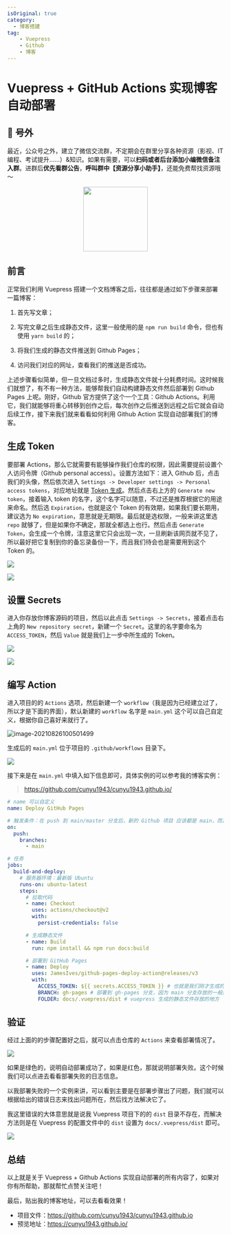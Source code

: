 ```yaml
---
isOriginal: true
category:
  - 博客搭建
tag:
    - Vuepress
    - Github
    - 博客
---
```


# Vuepress + GitHub Actions 实现博客自动部署

## 🎈 号外

最近，公众号之外，建立了微信交流群，不定期会在群里分享各种资源（影视、IT 编程、考试提升……）&知识。如果有需要，可以**扫码或者后台添加小编微信备注入群**。进群后**优先看群公告**，**呼叫群中【资源分享小助手】**，还能免费帮找资源哦～

<center>
<img src="/contact/wxgroup.jpg" width="150"> 
</center>

## 前言

正常我们利用 Vuepress 搭建一个文档博客之后，往往都是通过如下步骤来部署一篇博客：

1.   首先写文章；
2.   写完文章之后生成静态文件，这里一般使用的是 `npm run build` 命令，但也有使用 `yarn build` 的；

3.   将我们生成的静态文件推送到 Github Pages；
4.   访问我们对应的网址，查看我们的推送是否成功。

上述步骤看似简单，但一旦文档过多时，生成静态文件就十分耗费时间。这时候我们就想了，有不有一种方法，能够帮我们自动构建静态文件然后部署到 Github Pages 上呢。刚好，Github 官方提供了这个一个工具：Github Actions。利用它，我们就能够将重心转移到创作之后，每次创作之后推送到远程之后它就会自动后续工作，接下来我们就来看看如何利用 Github Action 实现自动部署我们的博客。

## 生成 Token

要部署 Actions，那么它就需要有能够操作我们仓库的权限，因此需要提前设置个人访问令牌（Github personal access）。设置方法如下：进入 Github 后，点击我们的头像，然后依次进入 `Settings -> Developer settings -> Personal access tokens`，对应地址就是 [Token 生成](https://github.com/settings/tokens)。然后点击右上方的 `Generate new token`，接着输入 token 的名字，这个名字可以随意，不过还是推荐根据它的用途来命名。然后选 `Expiration`，也就是这个 Token 的有效期，如果我们要长期用，建议选为 `No expiration`，意思就是无期限。最后就是选权限，一般来讲这里选 `repo` 就够了，但是如果你不确定，那就全都选上也行。然后点击 `Generate Token`，会生成一个令牌，注意这里它只会出现一次，一旦刷新该网页就不见了，所以最好把它复制到你的备忘录备份一下，而且我们待会也是需要用到这个 Token 的。

![](assets/20210826-vuepress/5052e39e5de806967f5dcd97619b2984.webp)

![](assets/20210826-vuepress/182c48f80f42f1b2085b0b3684e9b1fc.webp)

## 设置 Secrets

进入你存放你博客源码的项目，然后以此点击 `Settings -> Secrets`，接着点击右上角的 `New repository secret`，新建一个 `Secret`。这里的名字要命名为 `ACCESS_TOKEN`，然后 `Value` 就是我们上一步中所生成的 Token。

![](assets/20210826-vuepress/73b1aebaa00a49182756a17adac2430c.webp)

![](assets/20210826-vuepress/263ad40d8338b257f2b8852e7b622cad.webp)

## 编写 Action

进入项目的的 `Actions` 选项，然后新建一个 `workflow`（我是因为已经建立过了，所以才是下面的界面），默认新建的 `workflow` 名字是  `main.yml` 这个可以自己自定义，根据你自己喜好来就行了。

![image-20210826100501499](assets/20210826-vuepress/a057ab9c0039b346a0f90a0b2ce30c5a.webp)

生成后的 `main.yml` 位于项目的 `.github/workflows` 目录下。

![](assets/20210826-vuepress/f2ec4500b986f31f6c1e56b32079c17a.webp)

接下来是在 `main.yml` 中填入如下信息即可，具体实例的可以参考我的博客实例：

>   https://github.com/cunyu1943/cunyu1943.github.io/

```yml
# name 可以自定义
name: Deploy GitHub Pages

# 触发条件：在 push 到 main/master 分支后，新的 Github 项目 应该都是 main，而之前的项目一般都是 master
on:
  push:
    branches:
      - main

# 任务
jobs:
  build-and-deploy:
    # 服务器环境：最新版 Ubuntu
    runs-on: ubuntu-latest
    steps:
      # 拉取代码
      - name: Checkout
        uses: actions/checkout@v2
        with:
          persist-credentials: false

      # 生成静态文件
      - name: Build
        run: npm install && npm run docs:build

      # 部署到 GitHub Pages
      - name: Deploy
        uses: JamesIves/github-pages-deploy-action@releases/v3
        with:
          ACCESS_TOKEN: ${{ secrets.ACCESS_TOKEN }} # 也就是我们刚才生成的 secret
          BRANCH: gh-pages # 部署到 gh-pages 分支，因为 main 分支存放的一般是源码，而 gh-pages 分支则用来存放生成的静态文件
          FOLDER: docs/.vuepress/dist # vuepress 生成的静态文件存放的地方
```

## 验证

经过上面的的步骤配置好之后，就可以点击仓库的 `Actions` 来查看部署情况了。

![](assets/20210826-vuepress/6d49049a1ba67ac80b5c6480e79da729.webp)

如果是绿色的，说明自动部署成功了，如果是红色，那就说明部署失败。这个时候我们可以点进去看看部署失败的日志信息。

以我部署失败的一个实例来讲，可以看到主要是在部署步骤出了问题，我们就可以根据给出的错误日志来找出问题所在，然后找方法解决它了。

我这里错误的大体意思就是说我 Vuepress 项目下的的 `dist` 目录不存在，而解决方法则是在 Vuepress 的配置文件中的 `dist` 设置为 `docs/.vuepress/dist` 即可。

![](assets/20210826-vuepress/8c815342f2679356f1cccc9c28f97f3f.webp)

## 总结

以上就是关于 Vuepress + Github Actions 实现自动部署的所有内容了，如果对你有所帮助，那就帮忙点赞关注吧！

最后，贴出我的博客地址，可以去看看效果！

-   项目文件：https://github.com/cunyu1943/cunyu1943.github.io
-   预览地址：https://cunyu1943.github.io/